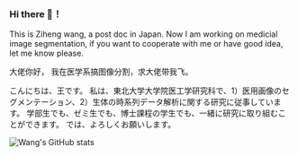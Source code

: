 ### Hi there 👋！
This is Ziheng wang, a post doc in Japan. Now I am working on medicial image segmentation, if you want to cooperate with me or have good idea, let me know please.

大佬你好， 我在医学系搞图像分割，求大佬带我飞。

こんにちは、王です。 私は、東北大学大学院医工学研究科で、1）医用画像のセグメンテーション、2）生体の時系列データ解析に関する研究に従事しています。 学部生でも、ゼミ生でも、博士課程の学生でも、一緒に研究に取り組むことができます。
では、よろしくお願いします。

![Wang's GitHub stats](https://github-readme-stats.vercel.app/api?username=azusakou&show_icons=true&theme=radical)

<!--
**azusakou/azusakou** is a ✨ _special_ ✨ repository because its `README.md` (this file) appears on your GitHub profile.

Here are some ideas to get you started:

- 🔭 I’m currently working on ...
- 🌱 I’m currently learning ...
- 👯 I’m looking to collaborate on ...
- 🤔 I’m looking for help with ...
- 💬 Ask me about ...
- 📫 How to reach me: ...
- 😄 Pronouns: ...
- ⚡ Fun fact: ...
-->
